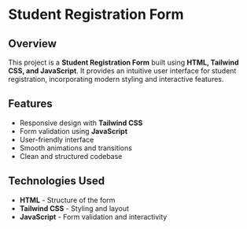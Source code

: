 # Student Registration Form

## Overview
This project is a **Student Registration Form** built using **HTML, Tailwind CSS, and JavaScript**. It provides an intuitive user interface for student registration, incorporating modern styling and interactive features.

## Features
- Responsive design with **Tailwind CSS**
- Form validation using **JavaScript**
- User-friendly interface
- Smooth animations and transitions
- Clean and structured codebase

## Technologies Used
- **HTML** - Structure of the form
- **Tailwind CSS** - Styling and layout
- **JavaScript** - Form validation and interactivity

